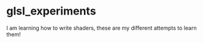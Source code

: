 # glsl_experiments
I am learning how to write shaders, these are my different attempts to learn them!
